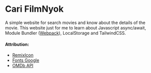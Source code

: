 # Cari FilmNyok

A simple website for search movies and know about the details of the movie. This website just for me to learn about Javascript async/await, Module Bundler ([Webpack](https://webpack.js.org/)), LocalStorage and TailwindCSS.

#### Attribution:

- [RemixIcon](https://remixicon.com/)
- [Fonts Google](https://fonts.google.com/)
- [OMDb API](https://www.omdbapi.com/)
